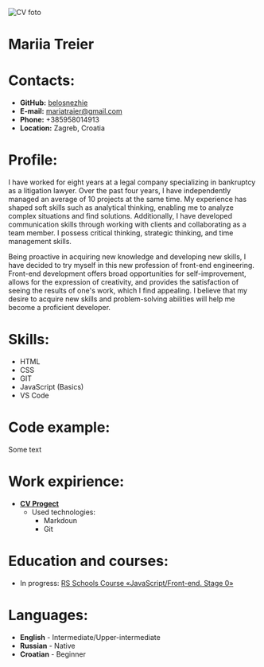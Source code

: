 ![CV foto](https://avatars.githubusercontent.com/u/137496420?v=4)
# Mariia Treier
# Contacts:
* **GitHub:** [belosnezhie](https://github.com/belosnezhie)
* **E-mail:** mariatraier@gmail.com
* **Phone:** +385958014913
* **Location:** Zagreb, Croatia
# Profile:

I have worked for eight years at a legal company specializing in bankruptcy as a litigation lawyer. Over the past four years, I have independently managed an average of 10 projects at the same time. My experience has shaped soft skills such as analytical thinking, enabling me to analyze complex situations and find solutions. Additionally, I have developed communication skills through working with clients and collaborating as a team member. I possess critical thinking, strategic thinking, and time management skills.

 Being proactive in acquiring new knowledge and developing new skills, I have decided to try myself in this new profession of front-end engineering. Front-end development offers broad opportunities for self-improvement, allows for the expression of creativity, and provides the satisfaction of seeing the results of one's work, which I find appealing. I believe that my desire to acquire new skills and problem-solving abilities will help me become a proficient developer.
# Skills:
* HTML
* CSS
* GIT
* JavaScript (Basics)
* VS Code
# Code example:
Some text
# Work expirience:
* [**CV Progect**](https://github.com/belosnezhie/rsschool-cv)
  * Used technologies:
    * Markdoun
    * Git
# Education and courses:
* In progress: [RS Schools Course «JavaScript/Front-end. Stage 0»](https://rs.school/js-stage0/)
# Languages:
* **English** - Intermediate/Upper-intermediate
* **Russian** - Native
* **Croatian** - Beginner